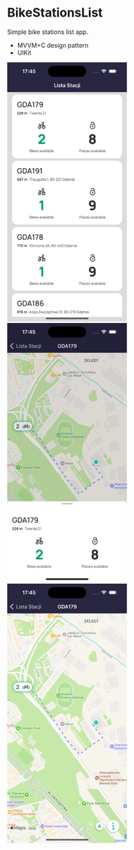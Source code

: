 # BikeStationsList
Simple bike stations list app.
- MVVM+C design pattern
- UIKit

![image](https://github.com/ceboolion/BikeStationsList/blob/develop/MD_FILES/1.png)
![image](https://github.com/ceboolion/BikeStationsList/blob/develop/MD_FILES/2.png)
![image](https://github.com/ceboolion/BikeStationsList/blob/develop/MD_FILES/3.png)
